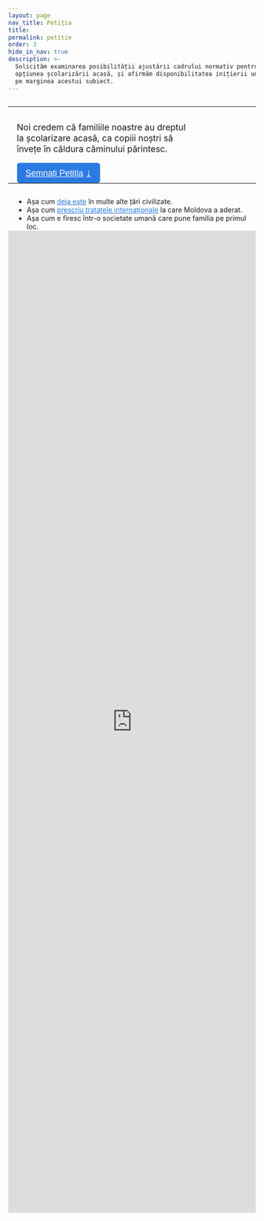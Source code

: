 ```yaml
---
layout: page
nav_title: Petiția
title:
permalink: petitie
order: 3
hide_in_nav: true
description: >-
  Solicităm examinarea posibilității ajustării cadrului normativ pentru a oferi
  opțiunea școlarizării acasă, și afirmăm disponibilitatea inițierii unui dialog
  pe marginea acestui subiect.
---
```


<section class="cta-page">
  <hr class="spacer" style="margin-top: 2em;"/>

  <p class="one-liner-copy">Noi credem că familiile noastre au dreptul la
  școlarizare acasă, ca copiii noștri să învețe în căldura căminului
  părintesc.</p>

  <a class="cta-button top" href="#petitia">Semnați Petiția</a>

  <hr class="spacer" style="margin-bottom: 2em;"/>

  <ul>
    <li>Așa cum <a href="https://publications.europa.eu/s/kgMm">deja este</a> în multe alte țări civilizate.</li>
    <li>Așa cum <a href="/legislatie#pacte-și-convenții-internaționale">prescriu tratatele internaționale</a> la care Moldova a aderat.</li>
    <li>Așa cum e firesc într-o societate umană care pune familia pe primul loc.</li>
  </ul>
</section>

<style>
.cta-page a {
  color: #2a7ae2;
}

.one-liner-copy {
  font-size: 1.25em;
  line-height: 1.25;
  float: left;
  max-width: 20em;
  margin-left: 1em;
}

.cta-button {
  background-color: #2a7ae2;
  color: white !important;
  padding: 0.5em 1em;
  font-family: 'Alegreya Sans', sans-serif;
  font-size: 1.25em;
  border: none;
  border-radius: 0.3em;
  margin: 0 1em;
  float: left;
}

.cta-button:hover {
  color: white;
}

.cta-button:after {
  content: "↓";
  font-size: 1.25em;
  line-height: 1;
  margin-left: 0.25em;
}

.cta-page ul {
  margin: 2em 0 0 1em;
}

.spacer {
  border: none;
  clear: both;
}
</style>

<iframe
  src="https://www.petitieonline.com/emb/224869"
  width="100%"
  height="2000"
  frameborder="0"
  id="petitia"
></iframe>
